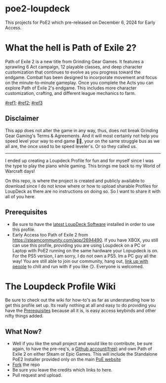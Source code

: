 # poe2-loupdeck
This projects for PoE2 which pre-released on December 6, 2024 for Early Access.

# What the hell is Path of Exile 2?

Path of Exile 2 is a new title from Grinding Gear Games. It features a sprawling 6 Act campaign, 12 playable classes, and deep character customization that continues to evolve as you progress toward the endgame. Combat has been designed to incorporate movement and focus on the minute-to-minute gameplay. Once you complete the Acts you can explore Path of Exile 2's endgame. This includes more character customization, crafting, and different league mechanics to farm.

[#ref1](https://pathofexile2.com/); [#ref2](https://steamcommunity.com/app/2694490); [#ref3](https://steamdb.info/app/2694490/charts/)

## Disclaimer
This app does not alter the game in any way, thus, does not break Grinding Gear Gaming's Terms & Agreements. And it will most certainly not help you speed level your way to end game 🤣🦙, your on the same struggle bus as we all are, the once used to be speed leveler's. Or so they called us.

---
I ended up creating a Loupdeck Profile for fun and for myself since I was the type to play the piano while gaming. This brings me back to my World of Warcraft days!

On this repo, is where the project is created and publicly available to download since I do not know where or how to upload sharable Profiles for LoupDeck as there are no instructions on doing so.
So I want to share it with all of you here.



## Prerequisites

- Be sure to have the [latest LoupDeck Software](https://support.loupedeck.com/announcements) installed in order to use this profile.
- Early Access too Path of Exile 2 from https://steamcommunity.com/app/2694490. If you have XBOX, you still can  use this profile, providing you are using Loupdeck on a PC or Laptop with PoE2 running on the same hardware your Lopupdeck is on. For the PS5 version, I am sorry, I do not own a PS5. Im a PC guy all the way! You are still able to join our community, hang out, [link up with people](https://discord.gg/xxtE98gRe6) to chill and run with if you like 😏. Everyone is welcomed.

# The Loupdeck Profile Wiki
Be sure to check out the wiki for how-to's as far as understanding how to get this profile set up. Its really nothing at all and easy to do providing you have the [Prerequisites](/README.md#prerequisites) because all it is, is easy access keybinds and other nifty things added.

## What Now?
- Well if you like the small project and would like to contribute, be sure again, to have the pre-req's, a [Github account(free)](https://github.com/) and own Path of Exile 2 on either Steam or Epic Games. This will include the Standalone PoE2 Installer provided only on the main [PoE website](https://pathofexile.com)
- [Fork](https://github.com/hellomikko/poe2-loupdeck/fork) the repo
- Be sure you leave the credits which links to here.
- Pull request and upload.
